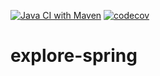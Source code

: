 [![Java CI with Maven](https://github.com/felipegutierrez/explore-spring/actions/workflows/maven.yml/badge.svg)](https://github.com/felipegutierrez/explore-spring/actions/workflows/maven.yml)
[![codecov](https://codecov.io/gh/felipegutierrez/explore-spring/branch/main/graph/badge.svg?token=GOUUP2T07P)](https://codecov.io/gh/felipegutierrez/explore-spring)


# explore-spring
